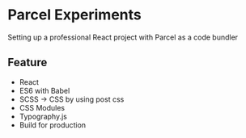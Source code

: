 # Parcel Experiments
Setting up a professional React project with Parcel as a code bundler

## Feature

- React
- ES6 with Babel
- SCSS -> CSS by using post css
- CSS Modules
- Typography.js
- Build for production